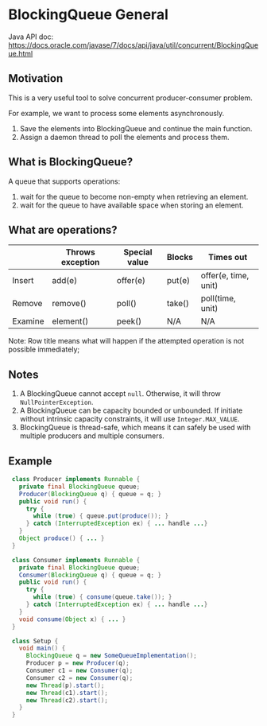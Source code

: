 # BlockingQueue General
Java API doc: https://docs.oracle.com/javase/7/docs/api/java/util/concurrent/BlockingQueue.html

## Motivation
This is a very useful tool to solve concurrent producer-consumer problem.

For example, we want to process some elements asynchronously.
1. Save the elements into BlockingQueue and continue the main function.
2. Assign a daemon thread to poll the elements and process them.

## What is BlockingQueue?
A queue that supports operations:
1. wait for the queue to become non-empty when retrieving an element.
2. wait for the queue to have available space when storing an element.

## What are operations?
|         | Throws exception | Special value | Blocks | Times out            |
|---------|------------------|---------------|--------|----------------------|
| Insert  | add(e)           | offer(e)      | put(e) | offer(e, time, unit) |
| Remove  | remove()         | poll()        | take() | poll(time, unit)     |
| Examine | element()        | peek()        | N/A    | N/A                  |

Note: Row title means what will happen if the attempted operation is not possible immediately; 

## Notes
1. A BlockingQueue cannot accept `null`. Otherwise, it will throw `NullPointerException`.
2. A BlockingQueue can be capacity bounded or unbounded.
   If initiate without intrinsic capacity constraints, it will use `Integer.MAX_VALUE`.
3. BlockingQueue is thread-safe, which means it can safely be used with multiple producers and multiple consumers.

## Example
```java
 class Producer implements Runnable {
   private final BlockingQueue queue;
   Producer(BlockingQueue q) { queue = q; }
   public void run() {
     try {
       while (true) { queue.put(produce()); }
     } catch (InterruptedException ex) { ... handle ...}
   }
   Object produce() { ... }
 }

 class Consumer implements Runnable {
   private final BlockingQueue queue;
   Consumer(BlockingQueue q) { queue = q; }
   public void run() {
     try {
       while (true) { consume(queue.take()); }
     } catch (InterruptedException ex) { ... handle ...}
   }
   void consume(Object x) { ... }
 }

 class Setup {
   void main() {
     BlockingQueue q = new SomeQueueImplementation();
     Producer p = new Producer(q);
     Consumer c1 = new Consumer(q);
     Consumer c2 = new Consumer(q);
     new Thread(p).start();
     new Thread(c1).start();
     new Thread(c2).start();
   }
 }
```
